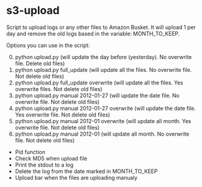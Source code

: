 # s3-upload

Script  to upload logs or any other files to Amazon Busket. It will upload 1 per day and remove the old logs based in the variable: MONTH_TO_KEEP. 

Options you can use in the script:

0. python upload.py (will update the day before (yesterday). No overwrite file. Delete old files)
0. python upload.py full_update (will update all the files. No overwrite file. Not delete old files)
0. python upload.py full_update overwrite (will update all the files. Yes overwrite files. Not delete old files)
0. python upload.py manual 2012-01-27 (will update the date file. No overwrite file. Not delete old files)
0. python upload.py manual 2012-01-27 overwrite (will update the date file. Yes overwrite file. Not delete old files)
0. python upload.py manual 2012-01 overwrite (will update all month. Yes overwrite file. Not delete old files)
0. python upload.py manual 2012-01 (will update all month. No overwrite file. Not delete old files)

* Pid function
* Check MD5 when upload file
* Print the stdout to a log
* Delete the log from the date marked in MONTH_TO_KEEP
* Upload bar when the files are uploading manualy

